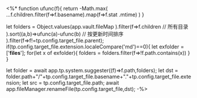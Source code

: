<%*
function ufunc(f){
	return -Math.max(
		...f.children.filter(f=>f.basename).map(f=>f.stat
		.mtime)
	)
}

let folders = Object.values(app.vault.fileMap
).filter(f=>f.children  // 所有目录
).sort((a,b)=>ufunc(a)-ufunc(b) // 按更新时间排序
).filter(f=>f!=tp.config.target_file.parent);
if(tp.config.target_file.extension.localeCompare('md')==0){
	let exfolder = ['__files__'];
	for(let x of exfolder){
		folders = folders.filter(f=>!f.path.contains(x))
	}
}

let folder = await app.tp.system.suggester((f)=>f.path,folders);
let dst = folder.path+"/"+tp.config.target_file.basename+"."+tp.config.target_file.extension;
let src = tp.config.target_file.path;
await app.fileManager.renameFile(tp.config.target_file,dst);
-%>